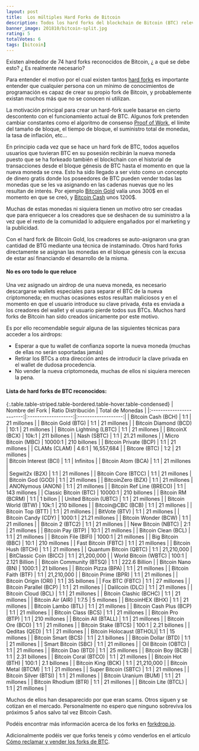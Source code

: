 ```yaml
---
layout: post
title:  Los múltiples Hard Forks de Bitcoin
description: Todos los hard forks del blockchain de Bitcoin (BTC) relevantes listados.
banner_image: 201810/bitcoin-split.jpg
rating: 5
totalVotes: 6
tags: [bitcoin]
---
```


Existen alrededor de 74 hard forks reconocidos de Bitcoin, ¿ a qué se debe esto? ¿ Es realmente necesario?

<!--more-->

Para entender el motivo por el cual existen tantos [hard forks](/hard-fork-vs-soft-fork/) es importante entender que cualquier persona con un mínimo de conocimientos de programación es capaz de crear su propio fork de Bitcoin, y probablemente existan muchos más que no se conocen ni utilizan.

La motivación principal para crear un hard-fork suele basarse en cierto descontento con el funcionamiento actual de BTC. Algunos fork pretenden cambiar constantes como el algoritmo de consenso [Proof of Work](/que-es-proof-of-work), el límite del tamaño de bloque, el tiempo de bloque, el suministro total de monedas, la tasa de inflación, etc...

En principio cada vez que se hace un hard fork de BTC, todos aquellos usuarios que tuvieran BTC en su posesión recibirán la nueva moneda puesto que se ha forkeado también el blockchain con el historial de transacciones desde el bloque génesis de BTC hasta el momento en que la nueva moneda se crea. Esto ha sido llegado a ser visto como un concepto de dinero gratis donde los poseedores de BTC pueden vender todas las monedas que se les va asignando en las cadenas nuevas que no les resultan de interés. Por ejemplo [Bitcoin Gold](/conseguir-bitcoin-gold/) valía unos 300$ en el momento en que se creó, y [Bitcoin Cash](/que-es-bitcoin-cash/) unos 1200$.

Muchas de estas monedas ni siquiera tienen un motivo otro ser creadas que para enriquecer a los creadores que se deshacen de su suministro a la vez que el resto de la comunidad lo adquiere engañados por el marketing y la publicidad.

Con el hard fork de Bitcoin Gold, los creadores se auto-asignaron una gran cantidad de BTG mediante una técnica de instaminado. Otros hard forks directamente se asignan las monedas en el bloque génesis con la excusa de estar así financiando el desarrollo de la misma.

#### No es oro todo lo que reluce

Una vez asignado un airdrop de una nueva moneda, es necesario descargarse wallets especiales para separar el BTC de la nueva criptomoneda; en muchas ocasiones estos resultan maliciosos y en el momento en que el usuario introduce su clave privada, ésta es enviada a los creadores del wallet y el usuario pierde todos sus BTCs. Muchos hard forks de Bitcoin han sido creados únicamente por este motivo.

Es por ello recomendable seguir alguna de las siguientes técnicas para acceder a los airdrops:

- Esperar a que tu wallet de confianza soporte la nueva moneda (muchas de ellas no serán soportadas jamás)
- Retirar los BTCs a otra dirección antes de introducir la clave privada en el wallet de dudosa procedencia.
- No vender la nueva criptomoneda, muchas de ellos ni siquiera merecen la pena.

#### Lista de hard forks de BTC reconocidos:

{:.table.table-striped.table-bordered.table-hover.table-condensed}
| Nombre del Fork          | Ratio Distribución  | Total de Monedas    |
|:------------------------:|:-------------------:|:-------------------:|
| Bitcoin Cash (BCH)       | 1:1                 | 21 millones        |
| Bitcoin Gold (BTG)       | 1:1                 | 21 millones        |
| Bitcoin Diamond (BCD)    | 10:1                | 21 millones        |
| Bitcoin Lightning (LBTC) | 1:1                 | 21 millones        |
| BitcoinX (BCX)           | 10k:1               | 211 billones       |
| Nash (SBTC)              | 1:1                 | 21.21 millones     |
| Micro Bitcoin (MBC)      | 10000:1             | 210 billones       |
| Bitcoin Private (BCP)    | 1:1                 | 21 millones        |
| CLAMs (CLAM)             | 4.6:1               | 16,557,684         |
| Bitcore (BTC)            | 1:2                 | 21 millones        |     
| Bitcoin Interest (BCI)   | 1:1                 | Infinitos          |
| Bitcoin Atom (BCA)       | 1:1                 | 21 millones        |	 
| Segwit2x (B2X)           | 1:1                 | 21 millones        |
| Bitcoin Core (BTCC)      | 1:1                 | 21 millones        |
| Bitcoin God (GOD)        | 1:1                 | 21 millones        |
| BitcoinZero (BZX)        | 1:1                 | 21 millones        |
| ANONymous (ANON)         | 1:1                 | 21 millones        |
| Bitcoin Ref Line (BRECO) | 1:1                 | 143 millones       |
| Classic Bitcoin (BTC)    | 10000:1             | 210 billones       |
| Bitcoin RM (BCRM)        | 1:1                 | 1 billon           |
| United Bitcoin (UBTC)    | 1:1                 | 21 millones        |
| Bitcoin World (BTW)      | 10k:1               | 210 billones       |
| Bitcoin@CBC (BCB)        | 1:1                 | 21 millones        |
| Bitcoin Top (BTT)        | 1:1                 | 21 millones        |
| BitVote (BTV)            | 1:1                 | 21 millones        |
| Bitcoin Candy (CDY)      | 1000:1              | 21.21 millones     |
| Bitcoin Wonder (BCW)     | 1:1                 | 21 millones        |
| Bitcoin 2 (BTC2)         | 1:1                 | 21 millones        |
| New Bitcoin (NBTC)       | 2:1                 | 21 millones        |
| Bitcoin Pay (BTP)        | 10:1                | 21 millones        |
| Bitcoin Clean (BCL)      | 1:1                 | 21 millones        |
| Bitcoin File (BIFI)      | 1000:1              | 21 millones        |
| Big Bitcoin (BBC)        | 10:1                | 210 millones       |
| Fast Bitcoin (FBTC)      | 1:1                 | 21 millones        |
| Bitcoin Hush (BTCH)      | 1:1                 | 21 millones        |
| Quantum Bitcoin (QBTC)   | 1:1                 | 21,210,000         |
| BitClassic Coin (BICC)   | 1:1                 | 21,200,000         |
| World Bitcoin (WBTC)     | 100:1               | 2.121 Billion      |
| Bitcoin Community (BTSQ) | 1:1                 | 222.6 Billion      |
| Bitcoin Nano (BN)        | 1000:1              | 21 billones        |
| Bitcoin Pizza (BPA)      | 1:1                 | 21 millones        |
| Bitcoin Faith (BTF)      | 1:1                 | 21,210,000         |
| Bitcoin Prime (BPR)      | 1:1                 | 21 millones        |
| Bitcoin Origin (ORI)     | 1:1                 | 35 billones        |
| Fox BTC (FBTC)           | 1:1                 | 27 millones        |
| Bitcoin Parallel (BCP)   | 1:1                 | 21 millones        |
| Dalilcoin (DLC)          | 1:1                 | 21 millones        |
| Bitcoin Cloud (BCL)      | 1:1                 | 21 millones        |
| Bitcoin Clashic (BCHC)   | 1:1                 | 21 millones        |
| Bitcoin Air (AIR)        | 1:7.5               | 5 millones         |
| BitcoinHEX (BHX)         | 1:1                 | 21 millones        |
| Bitcoin Lambo (BTL)      | 1:1                 | 21 millones        |
| Bitcoin Cash Plus (BCP)  | 1:1                 | 21 millones        |
| Bitcoin Class (BCS)      | 1:1                 | 21 millones        |
| Bitcoin Pro (BTP)        | 1:1                 | 210 millones       |
| Bitcoin All (BTALL)      | 1:1                 | 21 millones        |
| Bitcoin Ore (BCO)        | 1:1                 | 21 millones        |
| Bitcoin Stake (BTCS)     | 100:1               | 2.21 billones      |
| Qeditas (QED)            | 1:1                 | 21 millones        |
| Bitcoin Holocaust (BTHOL)| 1:1                 | 15 millones        |
| Bitcoin Smart (BCS)      | 1:1                 | 2.1 billones       |
| Bitcoin Dollar (BTD)     | 1:1                 | 21 millones        |
| Smart Bitcoin (SBC)      | 1:1                 | 21 millones        |
| Oil Bitcoin (OBTC)       | 1:1                 | 21 millones        |
| Bitcoin Dao (BTD)        | 1:1                 | 25 millones        |
| Bitcoin Boy (BCB)        | 1:1                 | 2.31 billones      |
| Bitcoin Coral (BTCO)     | 1:1                 | 21 millones        |
| Bitcoin Hot (BTH)        | 100:1               | 2.1 billones       |
| Bitcoin King (BCK)       | 1:1                 | 21,210,000         |
| Bitcoin Metal (BTCM)     | 1:1                 | 21 millones        |
| Super Bitcoin (SBTC)     | 1:1                 | 21 millones        |
| Bitcoin Silver (BTSI)    | 1:1                 | 21 millones        |
| Bitcoin Uranium (BUM)    | 1:1                 | 21 millones        |
| Bitcoin Rhodium (BTR)    | 1:1                 | 21 millones        |
| Bitcoin Lite (BTCL)      | 1:1                 | 21 millones        |


Muchos de ellos han desaparecido por que eran scams. Otros siguen y se cotizan en el mercado. Personalmente no espero que ninguno sobreviva los próximos 5 años salvo tal vez Bitcoin Cash.

Podéis encontrar más información acerca de los forks en <a rel="nofollow" href="https://forkdrop.io/">forkdrop.io</a>.

Adicionalmente podéis ver que forks teneis y cómo venderlos en el artículo [Cómo reclamar y vender los forks de BTC](/vender-reclamar-forks-bitcoin/).

